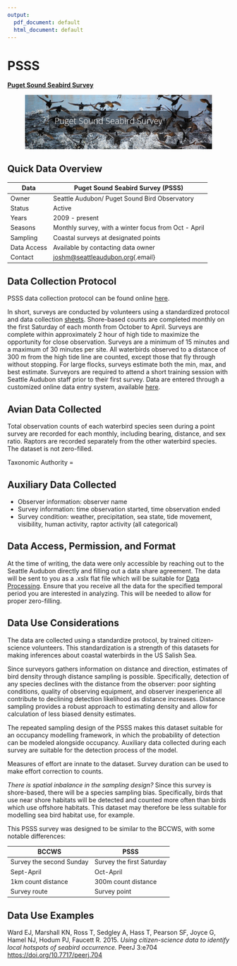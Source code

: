 ```yaml
---
output:
  pdf_document: default
  html_document: default
---
```


# PSSS

[**Puget Sound Seabird Survey**](\(https:/seattleaudubon.org/wp-content/uploads/2021/01/PSSS\_Protocol\_2014-15.pdf\).)

<figure><img src="images/PSSS.PNG" alt=""><figcaption></figcaption></figure>

## Quick Data Overview <a href="#psss4.1" id="psss4.1"></a>

| Data        | Puget Sound Seabird Survey (PSSS)                                   |
| ----------- | ------------------------------------------------------------------- |
| Owner       | Seattle Audubon/ Puget Sound Bird Observatory                       |
| Status      | Active                                                              |
| Years       | 2009 - present                                                      |
| Seasons     | Monthly survey, with a winter focus from Oct - April                |
| Sampling    | Coastal surveys at designated points                                |
| Data Access | Available by contacting data owner                                  |
| Contact     | [joshm@seattleaudubon.org](mailto:joshm@seattleaudubon.org){.email} |

## Data Collection Protocol <a href="#psss4.2" id="psss4.2"></a>

PSSS data collection protocol can be found online [here](https://seattleaudubon.org/wp-content/uploads/2021/01/PSSS\_Protocol\_2014-15.pdf).

In short, surveys are conducted by volunteers using a standardized protocol and data collection [sheets](https://seattleaudubon.org/wp-content/uploads/2021/09/PSSS-Datasheet.pdf). Shore-based counts are completed monthly on the first Saturday of each month from October to April. Surveys are complete within approximately 2 hour of high tide to maximize the opportunity for close observation. Surveys are a minimum of 15 minutes and a maximum of 30 minutes per site. All waterbirds observed to a distance of 300 m from the high tide line are counted, except those that fly through without stopping. For large flocks, surveys estimate both the min, max, and best estimate. Surveyors are required to attend a short training session with Seattle Audubon staff prior to their first survey. Data are entered through a customized online data entry system, available [here](http://seabirdsurvey.org/seabirdsurvey/).

## Avian Data Collected <a href="#psss4.3" id="psss4.3"></a>

Total observation counts of each waterbird species seen during a point survey are recorded for each monthly, including bearing, distance, and sex ratio. Raptors are recorded separately from the other waterbird species. The dataset is not zero-filled.

Taxonomic Authority =

## Auxiliary Data Collected <a href="#psss4.4" id="psss4.4"></a>

* Observer information: observer name
* Survey information: time observation started, time observation ended
* Survey condition: weather, precipitation, sea state, tide movement, visibility, human activity, raptor activity (all categorical)

## Data Access, Permission, and Format <a href="#psss4.5" id="psss4.5"></a>

At the time of writing, the data were only accessible by reaching out to the Seattle Audubon directly and filling out a data share agreement. The data will be sent to you as a .xslx flat file which will be suitable for [Data Processing](04-PSSS.md#Data9). Ensure that you receive all the data for the specified temporal period you are interested in analyzing. This will be needed to allow for proper zero-filling.

## Data Use Considerations <a href="#psss4.6" id="psss4.6"></a>

The data are collected using a standardize protocol, by trained citizen-science volunteers. This standardization is a strength of this datasets for making inferences about coastal waterbirds in the US Salish Sea.

Since surveyors gathers information on distance and direction, estimates of bird density through distance sampling is possible. Specifically, detection of any species declines with the distance from the observer: poor sighting conditions, quality of observing equipment, and observer inexperience all contribute to declining detection likelihood as distance increases. Distance sampling provides a robust approach to estimating density and allow for calculation of less biased density estimates.

The repeated sampling design of the PSSS makes this dataset suitable for an occupancy modelling framework, in which the probability of detection can be modeled alongside occupancy. Auxiliary data collected during each survey are suitable for the detection process of the model.

Measures of effort are innate to the dataset. Survey duration can be used to make effort correction to counts.

_There is spatial inbalance in the sampling design?_ Since this survey is shore-based, there will be a species sampling bias. Specifically, birds that use near shore habitats will be detected and counted more often than birds which use offshore habitats. This dataset may therefore be less suitable for modelling sea bird habitat use, for example.

This PSSS survey was designed to be similar to the BCCWS, with some notable differences:

| BCCWS                    | PSSS                      |
| ------------------------ | ------------------------- |
| Survey the second Sunday | Survey the first Saturday |
| Sept-April               | Oct-April                 |
| 1km count distance       | 300m count distance       |
| Survey route             | Survey point              |

## Data Use Examples <a href="#psss4.7" id="psss4.7"></a>

Ward EJ, Marshall KN, Ross T, Sedgley A, Hass T, Pearson SF, Joyce G, Hamel NJ, Hodum PJ, Faucett R. 2015. _Using citizen-science data to identify local hotspots of seabird occurrence._ PeerJ 3:e704 https://doi.org/10.7717/peerj.704
